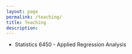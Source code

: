 ```yaml
---
layout: page
permalink: /teaching/
title: Teaching
description: 
---
```


- Statistics 6450 - Applied Regression Analysis
